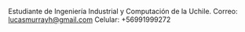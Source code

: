Estudiante de Ingeniería Industrial y Computación de la Uchile. 
Correo: lucasmurrayh@gmail.com
Celular: +56991999272

<!---
lucasmurray97/lucasmurray97 is a ✨ special ✨ repository because its `README.md` (this file) appears on your GitHub profile.
You can click the Preview link to take a look at your changes.
--->

